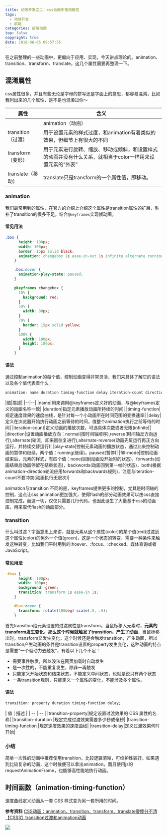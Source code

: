 ```yaml
---
title: 动效开发之二：css动画中常用属性
tags:
  - 动效开发
  - 前端
categories: 前端动画
top: false
copyright: true
date: 2018-06-05 09:57:55
---
```

在之前整理的一些动画中，更偏向于应用、实现，今天讲点理论的。animation、transition、transform、translate，这几个属性需要再整理一下。
<!--more-->
## 混淆属性
css属性很多，并且有些无论是字母的拼写还是字面上的意思，都容易混淆，比如我列出来的几个属性，是不是也混淆过你～

|属性|含义|
|---|---|
	|animation（动画）|用于设置动画属性，他是一个简写的属性，包含6个属性|
|transition（过渡）|用于设置元素的样式过度，和animation有着类似的效果，但细节上有很大的不同|
|transform（变形）|用于元素进行旋转、缩放、移动或倾斜，和设置样式的动画并没有什么关系，就相当于color一样用来设置元素的“外表”|
|translate（移动）|translate只是transform的一个属性值，即移动。|

### animation
我们最常用到的属性，在官方的介绍上介绍这个属性是transition属性的扩展，弥补了transition的很多不足。结合`@keyframes`实现帧动画。

#### 常见用法

```css
.box {
      height: 100px;
      width: 100px;
      border: 15px solid black;
      animation: changebox 1s ease-in-out 1s infinite alternate running forwards;
    }

    .box:hover {
      animation-play-state: paused;
    }

    @keyframes changebox {
      10% {
        background: red;
      }
      50% {
        width: 80px;
      }
      70% {
        border: 15px solid yellow;
      }
      100% {
        width: 180px;
        height: 180px;
      }
    }

```

#### 语法

通过控制animation的每个值，控制动画变得非常灵活，我们来具体了解它的语法以及各个值代表着什么：
```css
animation: name duration timing-function delay iteration-count direction play-state fill-mode;
```
|值|描述|
	|--|--|
|name|用来调用@keyframes定义好的动画，与@keyframes定义的动画名称一致|
|duration|指定元素播放动画所持续的时间|
|timing-function|规定速度效果的速度曲线，是针对每一个小动画所在时间范围的变换速率|
|delay|定义在浏览器开始执行动画之前等待的时间，值整个animation执行之前等待的时间|
|iteration-count|定义动画的播放次数，可选具体次数或者无限(infinite)|
|direction|设置动画播放方向：normal(按时间轴顺序),reverse(时间轴反方向运行),alternate(轮流，即来回往复进行),alternate-reverse(动画先反运行再正方向运行，并持续交替运行)|
|play-state|控制元素动画的播放状态，通过此来控制动画的暂停和继续，两个值：running(继续)，paused(暂停)|
|fill-mode|控制动画结束后，元素的样式，有四个值：none(回到动画没开始时的状态)，forwards(动画结束后动画停留在结束状态)，backwords(动画回到第一帧的状态)，both(根据animation-direction轮流应用forwards和backwards规则)，注意与iteration-count不要冲突(动画执行无限次)|

animation与transition 不同的是，keyframes提供更多的控制，尤其是时间轴的控制，这点让css animation更加强大，使得flash的部分动画效果可以由css直接控制完成，而这一切，仅仅只需要几行代码，也因此诞生了大量基于css的动画库，用来取代flash的动画部分。


### transition
什么叫过渡？字面意思上来讲，就是元素从这个属性(color)的某个值(red)过渡到这个属性(color)的另外一个值(green)，这是一个状态的转变，需要一种条件来触发这种转变，比如我们平时用到的:hoever、:focus、:checked、媒体查询或者JavaScript。

#### 常见用法

```css
 #box {
      height: 100px;
      width: 100px;
      background: green;
      transition: transform 1s ease-in 1s;
    }

    #box:hover {
      transform: rotate(180deg) scale(.5, .5);
    }


```

首先transition给元素设置的过渡属性是transform，当鼠标移入元素时，**元素的transform发生变化，那么这个时候就触发了transition，产生了动画**，当鼠标移出时，transform又发生变化，这个时候还是会触发transition，产生动画，所以transition产生动画的条件是transition设置的property发生变化，这种动画的特点是需要“一个驱动力去触发”，有着以下几个不足：

* 需要事件触发，所以没法在网页加载时自动发生
* 是一次性的，不能重复发生，除非一再触发
* 只能定义开始状态和结束状态，不能定义中间状态，也就是说只有两个状态
* 一条transition规则，只能定义一个属性的变化，不能涉及多个属性。

#### 语法
```css
transition: property duration timing-function delay;
```
| 值 | 描述 |
	| -- | -- |
|transition-property|规定设置过渡效果的 CSS 属性的名称|
|transition-duration	|规定完成过渡效果需要多少秒或毫秒|
|transition-timing-function	|规定速度效果的速度曲线|
|transition-delay|定义过渡效果何时开始|

### 小结
简单一次性的动画中推荐使用transition，比较逻辑清晰，可维护性较好。如果遇到比较复杂的动画，这个时候便可以拿出animation。而且使用js的requestAnimationFrame，也能够高性能地执行动画。
	

## 时间函数（animation-timing-function）
速度曲线定义动画从一套 CSS 样式变为另一套所用的时间。

**参考资料**
[CSS动画：animation、transition、transform、translate傻傻分不清](https://juejin.im/post/5b137e6e51882513ac201dfb)
[【CSS3】transition过渡和animation动画](https://blog.csdn.net/XIAOZHUXMEN/article/details/52003135)

![](http://static.zhyjor.com/wexin.png)
